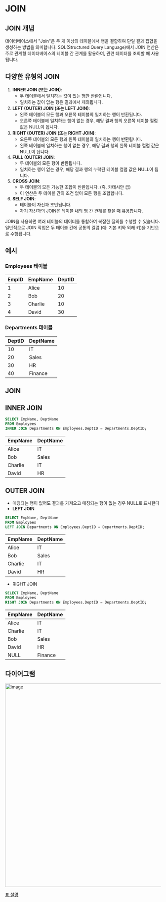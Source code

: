 # JOIN

## JOIN 개념

데이터베이스에서 "Join"은 두 개 이상의 테이블에서 행을 결합하여 단일 결과 집합을 생성하는 방법을 의미합니다. SQL(Structured Query Language)에서 JOIN 연산은 주로 관계형 데이터베이스의 테이블 간 관계를 활용하여, 관련 데이터를 조회할 때 사용됩니다.

## 다양한 유형의 JOIN

1. **INNER JOIN (또는 JOIN)**:
    - 두 테이블에서 일치하는 값이 있는 행만 반환됩니다.
    - 일치하는 값이 없는 행은 결과에서 제외됩니다.
2. **LEFT (OUTER) JOIN (또는 LEFT JOIN)**:
    - 왼쪽 테이블의 모든 행과 오른쪽 테이블의 일치하는 행이 반환됩니다.
    - 오른쪽 테이블에 일치하는 행이 없는 경우, 해당 결과 행의 오른쪽 테이블 컬럼 값은 NULL이 됩니다.
3. **RIGHT (OUTER) JOIN (또는 RIGHT JOIN)**:
    - 오른쪽 테이블의 모든 행과 왼쪽 테이블의 일치하는 행이 반환됩니다.
    - 왼쪽 테이블에 일치하는 행이 없는 경우, 해당 결과 행의 왼쪽 테이블 컬럼 값은 NULL이 됩니다.
4. **FULL (OUTER) JOIN**:
    - 두 테이블의 모든 행이 반환됩니다.
    - 일치하는 행이 없는 경우, 해당 결과 행의 누락된 테이블 컬럼 값은 NULL이 됩니다.
5. **CROSS JOIN**:
    - 두 테이블의 모든 가능한 조합이 반환됩니다. (즉, 카테시안 곱)
    - 이 연산은 두 테이블 간의 조건 없이 모든 행을 조합합니다.
6. **SELF JOIN**:
    - 테이블이 자신과 조인됩니다.
    - 자기 자신과의 JOIN은 테이블 내의 행 간 관계를 찾을 때 유용합니다.

JOIN을 사용하면 여러 테이블의 데이터를 통합하여 복잡한 질의를 수행할 수 있습니다. 일반적으로 JOIN 작업은 두 테이블 간에 공통의 컬럼 (예: 기본 키와 외래 키)을 기반으로 수행됩니다.

## 예시

### **Employees 테이블**

| EmpID | EmpName | DeptID |
| --- | --- | --- |
| 1 | Alice | 10 |
| 2 | Bob | 20 |
| 3 | Charlie | 10 |
| 4 | David | 30 |

### **Departments 테이블**

| DeptID | DeptName |
| --- | --- |
| 10 | IT |
| 20 | Sales |
| 30 | HR |
| 40 | Finance |

## JOIN

## ****INNER JOIN****

```sql
SELECT EmpName, DeptName
FROM Employees
INNER JOIN Departments ON Employees.DeptID = Departments.DeptID;
```

| EmpName | DeptName |
| --- | --- |
| Alice | IT |
| Bob | Sales |
| Charlie | IT |
| David | HR |

## **OUTER JOIN**

- 매칭되는 행이 없어도 결과를 가져오고 매칭되는 행이 없는 경우 NULL로 표시한다
- ****LEFT JOIN****

```sql
SELECT EmpName, DeptName
FROM Employees
LEFT JOIN Departments ON Employees.DeptID = Departments.DeptID;
```

| EmpName | DeptName |
| --- | --- |
| Alice | IT |
| Bob | Sales |
| Charlie | IT |
| David | HR |

- RIGHT JOIN

```sql
SELECT EmpName, DeptName
FROM Employees
RIGHT JOIN Departments ON Employees.DeptID = Departments.DeptID;
```

| EmpName | DeptName |
| --- | --- |
| Alice | IT |
| Charlie | IT |
| Bob | Sales |
| David | HR |
| NULL | Finance |

## 다이어그램

<img width="656" alt="image" src="https://github.com/HJC96/WebDev/assets/87226129/652ce82f-79c3-4a6d-a3a0-818f9afd103e">


[표 설명](https://www.notion.so/331c629d742e47909fb645b4ac8a7b14?pvs=21)
